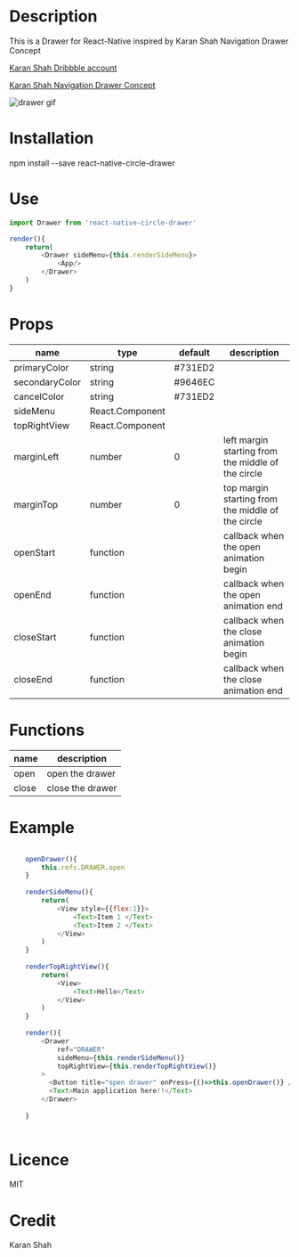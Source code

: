 # Description
This is a Drawer for React-Native inspired by Karan Shah Navigation Drawer Concept

[Karan Shah Dribbble account](https://dribbble.com/karan_shah)

[Karan Shah Navigation Drawer Concept](https://dribbble.com/shots/3661919-Navigation-Drawer-Concept)
 
 ![drawer gif](https://image.ibb.co/cws5Dp/drawer.gif)


# Installation
npm install --save react-native-circle-drawer

# Use

```javascript
import Drawer from 'react-native-circle-drawer'

render(){
    return(
        <Drawer sideMenu={this.renderSideMenu}>
            <App/>
        </Drawer>
    )
}

```

# Props



| name           | type   |default           | description  |
| -------------  | ---------- |------------- | -----|
| primaryColor   | string     | #731ED2      |          |
| secondaryColor | string     | #9646EC      |    |
| cancelColor    | string     | #731ED2      |    |
| sideMenu       | React.Component     |       |    |
| topRightView    | React.Component     |       |    |
| marginLeft     | number     | 0      | left margin starting from the middle of the circle     |
| marginTop      | number     | 0      | top margin starting from the middle of the circle   |
| openStart      | function     |       | callback when the open animation begin     |
| openEnd        | function     |       | callback when the open animation end  |
| closeStart     | function     |       | callback when the close animation begin    |
| closeEnd       | function     |       | callback when the close animation end  |

# Functions

| name           | description              |
| -------------  | ---------- |
| open   | open the drawer     | 
| close | close the drawer     | 


# Example

```javascript

    openDrawer(){
        this.refs.DRAWER.open
    }
    
    renderSideMenu(){
        return(
            <View style={{flex:1}}>
                <Text>Item 1 </Text>
                <Text>Item 2 </Text>
            </View>
        )
    }
    
    renderTopRightView(){
        return(
            <View>
                <Text>Hello</Text>
            </View>
        )
    }
    
    render(){
        <Drawer
            ref="DRAWER"
            sideMenu={this.renderSideMenu()}
            topRightView={this.renderTopRightView()}
        >
          <Button title="open drawer" onPress={()=>this.openDrawer()} />
          <Text>Main application here!!</Text>
        </Drawer>
    
    }
    
```

# Licence
MIT

# Credit
Karan Shah
